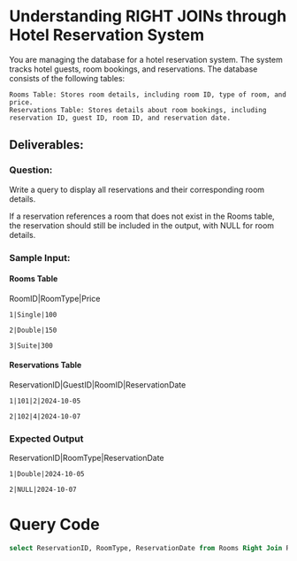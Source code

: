 # Understanding RIGHT JOINs through Hotel Reservation System

You are managing the database for a hotel reservation system. The system tracks hotel guests, room bookings, and reservations. The database consists of the following tables:

    Rooms Table: Stores room details, including room ID, type of room, and price.
    Reservations Table: Stores details about room bookings, including reservation ID, guest ID, room ID, and reservation date.

## Deliverables:

### Question:

Write a query to display all reservations and their corresponding room details.

If a reservation references a room that does not exist in the Rooms table, the reservation should still be included in the output, with NULL for room details.

### Sample Input:

#### Rooms Table
RoomID|RoomType|Price

    1|Single|100

    2|Double|150

    3|Suite|300

#### Reservations Table
ReservationID|GuestID|RoomID|ReservationDate

    1|101|2|2024-10-05

    2|102|4|2024-10-07

### Expected Output
ReservationID|RoomType|ReservationDate

    1|Double|2024-10-05

    2|NULL|2024-10-07


# Query Code

```sql
select ReservationID, RoomType, ReservationDate from Rooms Right Join Reservations on Rooms.RoomID = Reservations.RoomID;
```